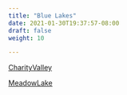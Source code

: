 ```yaml
---
title: "Blue Lakes"
date: 2021-01-30T19:37:57-08:00
draft: false
weight: 10

---
```


<a target="_blank" href="/wom/static/maps/CharityValley.pdf">CharityValley</a> 

<a target="_blank" href="/wom/static/maps/MeadowLake.pdf">MeadowLake</a> 

